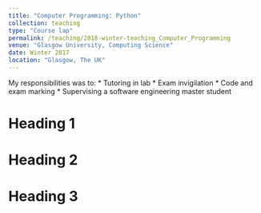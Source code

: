 ```yaml
---
title: "Computer Programming: Python"
collection: teaching
type: "Course lap"
permalink: /teaching/2018-winter-teaching_Computer_Programming
venue: "Glasgow University, Computing Science"
date: Winter 2017
location: "Glasgow, The UK"
---
```



My responsibilities was to:
    * Tutoring in lab
    * Exam invigilation
    * Code and exam marking
    * Supervising a software engineering master student


Heading 1
======

Heading 2
======

Heading 3
======